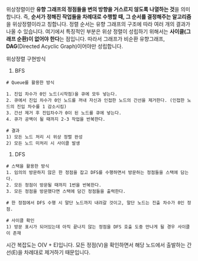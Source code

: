 위상정렬이란 **유향 그래프의 정점들을 변의 방향을 거스르지 않도록 나열하는 것**을 의미합니다. 즉, **순서가 정해진 작업들을 차례대로 수행할 때, 그 순서를 결정해주는 알고리즘**을 위상정렬이라고 칭합니다. 정렬 순서는 유향 그래프의 구조에 따라 여러 개의 결과가 나올 수 있습니다. 여기에서 특징적인 부분은 위상 정렬이 성립하기 위해서는 **사이클(그래프 순환)이 없어야 한다**는 점입니다. 따라서 그래프가 비순환 유향그래프, **DAG**(Directed Acyclic Graph)이어야만 성립합니다.

위상정렬 구현방식

1. BFS

```
# Queue를 활용한 방식

1. 진입 차수가 0인 노드(시작점)을 큐에 모두 넣는다.
2. 큐에서 진입 차수가 0인 노드를 꺼내 자신과 인접한 노드의 간선을 제거한다. (인접한 노드의 진입 차수를 1 감소시킴)
3. 간선 제거 후 진입차수가 0이 된 노드를 큐에 넣는다.
4. 큐가 공백이 될 때까지 2-3 작업을 반복한다.

# 결과
1) 모든 노드 처리 시 위상 정렬 완성
2) 모든 노드 미처리 시 사이클 발생

```

1. DFS

```
# 스택을 활용한 방식
1. 임의의 방문하지 않은 한 정점을 잡고 DFS를 수행하면서 방문하는 정점들을 스택에 담는다.
2. 모든 정점이 방문될 때까지 1번을 반복한다.
3. 모든 정점을 방문했다면 스택에 담긴 정점들을 출력한다.

# 한 정점에서 DFS 수행 시 말단 노드까지 내려갈 것이고, 말단 노드는 진출 차수가 0인 정점.

# 사이클 확인
1) 방문 표시가 되어있는데 아직 끝나지 않는 정점을 DFS 호출 도중 만나게 될 경우 사이클이 존재

```

시간 복잡도는 O(V + E)입니다. 모든 정점(V)을 확인하면서 해당 노드에서 출발하는 간선(E)을 차례대로 제거하기 때문입니다.